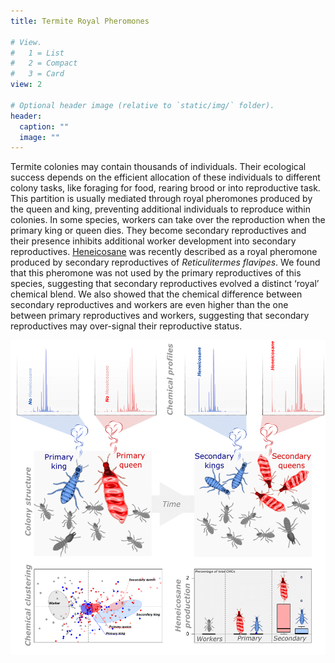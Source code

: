 ```yaml
---
title: Termite Royal Pheromones

# View.
#   1 = List
#   2 = Compact
#   3 = Card
view: 2

# Optional header image (relative to `static/img/` folder).
header:
  caption: ""
  image: ""
---
```

Termite colonies may contain thousands of individuals. Their ecological success depends on the efficient allocation of these individuals to different colony tasks, like foraging for food, rearing brood or into reproductive task. This partition is usually mediated through royal pheromones produced by the queen and king, preventing additional individuals to reproduce within colonies. In some species, workers can take over the reproduction when the primary king or queen dies. They become secondary reproductives and their presence inhibits additional worker development into secondary reproductives. [Heneicosane](https://www.pnas.org/content/115/15/3888) was recently described as a royal pheromone produced by secondary reproductives of *Reticulitermes flavipes*. We found that this pheromone was not used by the primary reproductives of this species, suggesting that secondary reproductives evolved a distinct ‘royal’ chemical blend. We also showed that the chemical difference between secondary reproductives and workers are even higher than the one between primary reproductives and workers, suggesting that secondary reproductives may over-signal their reproductive status. 

![image](https://raw.githubusercontent.com/agentzero93/Vargo_lab_website/master/static/img/royal_pher.png)
